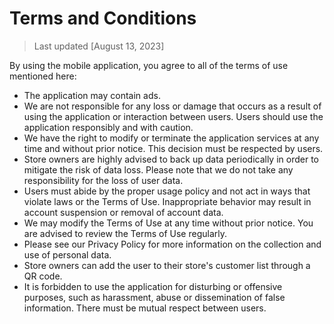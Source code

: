 # Terms and Conditions

> Last updated [August 13, 2023]

By using the mobile application, you agree to all of the terms of use mentioned here:

- The application may contain ads.
- We are not responsible for any loss or damage that occurs as a result of using the application or interaction between users. Users should use the application responsibly and with caution.
- We have the right to modify or terminate the application services at any time and without prior notice. This decision must be respected by users.
- Store owners are highly advised to back up data periodically in order to mitigate the risk of data loss. Please note that we do not take any responsibility for the loss of user data.
- Users must abide by the proper usage policy and not act in ways that violate laws or the Terms of Use. Inappropriate behavior may result in account suspension or removal of account data.
- We may modify the Terms of Use at any time without prior notice. You are advised to review the Terms of Use regularly.
- Please see our Privacy Policy for more information on the collection and use of personal data.
- Store owners can add the user to their store's customer list through a QR code.
- It is forbidden to use the application for disturbing or offensive purposes, such as harassment, abuse or dissemination of false information. There must be mutual respect between users.
